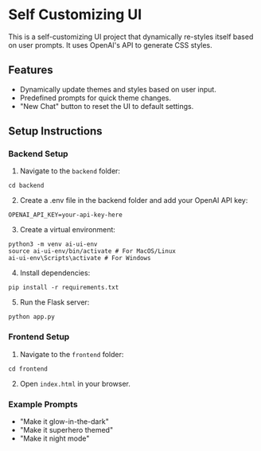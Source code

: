 # Self Customizing UI

This is a self-customizing UI project that dynamically re-styles itself based on user prompts. It uses OpenAI's API to generate CSS styles.

## Features
- Dynamically update themes and styles based on user input.
- Predefined prompts for quick theme changes.
- "New Chat" button to reset the UI to default settings.

## Setup Instructions

### Backend Setup
1. Navigate to the `backend` folder:
```
cd backend
```

2. Create a .env file in the backend folder and add your OpenAI API key:
```
OPENAI_API_KEY=your-api-key-here
```

3. Create a virtual environment:
```
python3 -m venv ai-ui-env
source ai-ui-env/bin/activate # For MacOS/Linux
ai-ui-env\Scripts\activate # For Windows
```

4. Install dependencies:
```
pip install -r requirements.txt
```

5. Run the Flask server:
```
python app.py
```

### Frontend Setup
1. Navigate to the `frontend` folder:
```
cd frontend
```

2. Open `index.html` in your browser.

### Example Prompts
- "Make it glow-in-the-dark"
- "Make it superhero themed"
- "Make it night mode"
